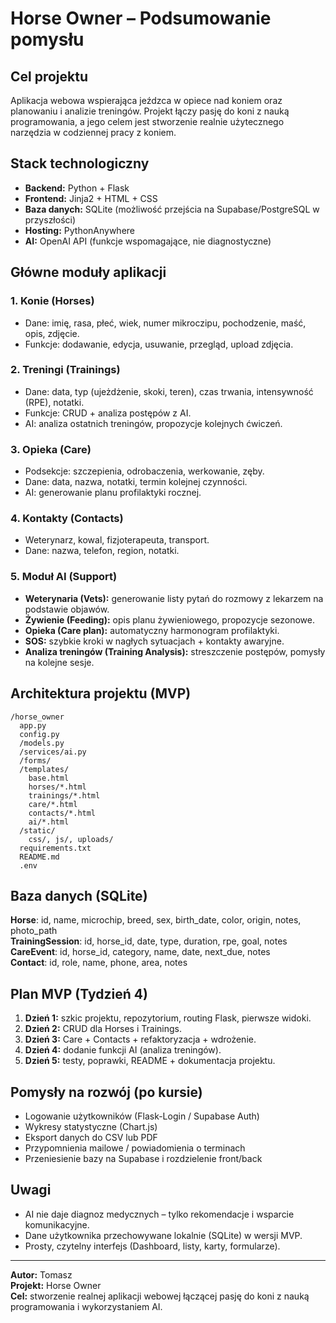 # Horse Owner – Podsumowanie pomysłu

## Cel projektu
Aplikacja webowa wspierająca jeźdzca w opiece nad koniem oraz planowaniu i analizie treningów. Projekt łączy pasję do koni z nauką programowania, a jego celem jest stworzenie realnie użytecznego narzędzia w codziennej pracy z koniem.

## Stack technologiczny
- **Backend:** Python + Flask
- **Frontend:** Jinja2 + HTML + CSS
- **Baza danych:** SQLite (możliwość przejścia na Supabase/PostgreSQL w przyszłości)
- **Hosting:** PythonAnywhere
- **AI:** OpenAI API (funkcje wspomagające, nie diagnostyczne)

## Główne moduły aplikacji

### 1. Konie (Horses)
- Dane: imię, rasa, płeć, wiek, numer mikroczipu, pochodzenie, maść, opis, zdjęcie.
- Funkcje: dodawanie, edycja, usuwanie, przegląd, upload zdjęcia.

### 2. Treningi (Trainings)
- Dane: data, typ (ujeżdżenie, skoki, teren), czas trwania, intensywność (RPE), notatki.
- Funkcje: CRUD + analiza postępów z AI.
- AI: analiza ostatnich treningów, propozycje kolejnych ćwiczeń.

### 3. Opieka (Care)
- Podsekcje: szczepienia, odrobaczenia, werkowanie, zęby.
- Dane: data, nazwa, notatki, termin kolejnej czynności.
- AI: generowanie planu profilaktyki rocznej.

### 4. Kontakty (Contacts)
- Weterynarz, kowal, fizjoterapeuta, transport.
- Dane: nazwa, telefon, region, notatki.

### 5. Moduł AI (Support)
- **Weterynaria (Vets):** generowanie listy pytań do rozmowy z lekarzem na podstawie objawów.
- **Żywienie (Feeding):** opis planu żywieniowego, propozycje sezonowe.
- **Opieka (Care plan):** automatyczny harmonogram profilaktyki.
- **SOS:** szybkie kroki w nagłych sytuacjach + kontakty awaryjne.
- **Analiza treningów (Training Analysis):** streszczenie postępów, pomysły na kolejne sesje.

## Architektura projektu (MVP)
```
/horse_owner
  app.py
  config.py
  /models.py
  /services/ai.py
  /forms/
  /templates/
    base.html
    horses/*.html
    trainings/*.html
    care/*.html
    contacts/*.html
    ai/*.html
  /static/
    css/, js/, uploads/
  requirements.txt
  README.md
  .env
```

## Baza danych (SQLite)
**Horse**: id, name, microchip, breed, sex, birth_date, color, origin, notes, photo_path  
**TrainingSession**: id, horse_id, date, type, duration, rpe, goal, notes  
**CareEvent**: id, horse_id, category, name, date, next_due, notes  
**Contact**: id, role, name, phone, area, notes  

## Plan MVP (Tydzień 4)
1. **Dzień 1:** szkic projektu, repozytorium, routing Flask, pierwsze widoki.
2. **Dzień 2:** CRUD dla Horses i Trainings.
3. **Dzień 3:** Care + Contacts + refaktoryzacja + wdrożenie.
4. **Dzień 4:** dodanie funkcji AI (analiza treningów).
5. **Dzień 5:** testy, poprawki, README + dokumentacja projektu.

## Pomysły na rozwój (po kursie)
- Logowanie użytkowników (Flask-Login / Supabase Auth)
- Wykresy statystyczne (Chart.js)
- Eksport danych do CSV lub PDF
- Przypomnienia mailowe / powiadomienia o terminach
- Przeniesienie bazy na Supabase i rozdzielenie front/back

## Uwagi
- AI nie daje diagnoz medycznych – tylko rekomendacje i wsparcie komunikacyjne.
- Dane użytkownika przechowywane lokalnie (SQLite) w wersji MVP.
- Prosty, czytelny interfejs (Dashboard, listy, karty, formularze).

---
**Autor:** Tomasz  
**Projekt:** Horse Owner  
**Cel:** stworzenie realnej aplikacji webowej łączącej pasję do koni z nauką programowania i wykorzystaniem AI.

